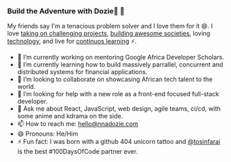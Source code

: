 ### Build the Adventure with Dozie🚀 👋

<!--
**Nnadozie/Nnadozie** is a ✨ _special_ ✨ repository because its `README.md` (this file) appears on your GitHub profile.-->

My friends say I'm a tenacious problem solver and I love them for it 😄. I love [taking on challenging projects](https://compexafrica.com/), [building awesome societies](https://qmrs.co.uk/), loving [technology](https://nnadozie.com/), and live for [continuos learning](https://www.linkedin.com/) ⚡.

- 🔭 I’m currently working on mentoring Google Africa Developer Scholars.
- 🌱 I’m currently learning how to build massively parrallel, concurrent and distributed systems for financial applications.
- 👯 I’m looking to collaborate on showcasing African tech talent to the world.
- 🤔 I’m looking for help with a new role as a front-end focused full-stack developer.
- 💬 Ask me about React, JavaScript, web design, agile teams, ci/cd, with some anime and kdrama on the side.
- 📫 How to reach me: hello@nnadozie.com
- 😄 Pronouns: He/Him
- ⚡ Fun fact: I was born with a github 404 unicorn tattoo and [@tosinfarai](https://github.com/tosinfarai) is the best #100DaysOfCode partner ever. 
